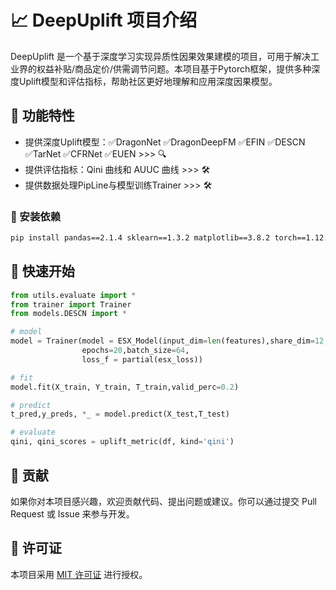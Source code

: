 # 📈 DeepUplift 项目介绍
DeepUplift 是一个基于深度学习实现异质性因果效果建模的项目，可用于解决工业界的权益补贴/商品定价/供需调节问题。本项目基于Pytorch框架，提供多种深度Uplift模型和评估指标，帮助社区更好地理解和应用深度因果模型。

## 🌟 功能特性
- 提供深度Uplift模型：✅DragonNet ✅DragonDeepFM ✅EFIN ✅DESCN ✅TarNet ✅CFRNet ✅EUEN >>> 🔍 
- 提供评估指标：Qini 曲线和 AUUC 曲线 >>> 🛠
- 提供数据处理PipLine与模型训练Trainer >>> 🛠

### 🔧 安装依赖
```bash
pip install pandas==2.1.4 sklearn==1.3.2 matplotlib==3.8.2 torch==1.12.1 geomloss==0.2.6
```

## 🚀 快速开始
```python
from utils.evaluate import *
from trainer import Trainer
from models.DESCN import *

# model
model = Trainer(model = ESX_Model(input_dim=len(features),share_dim=12,base_dim=12),
                epochs=20,batch_size=64,
                loss_f = partial(esx_loss))

# fit
model.fit(X_train, Y_train, T_train,valid_perc=0.2)

# predict
t_pred,y_preds, *_ = model.predict(X_test,T_test)

# evaluate
qini, qini_scores = uplift_metric(df, kind='qini')
```

## 🤝 贡献
如果你对本项目感兴趣，欢迎贡献代码、提出问题或建议。你可以通过提交 Pull Request 或 Issue 来参与开发。

## 📄 许可证
本项目采用 [MIT 许可证](LICENSE) 进行授权。
